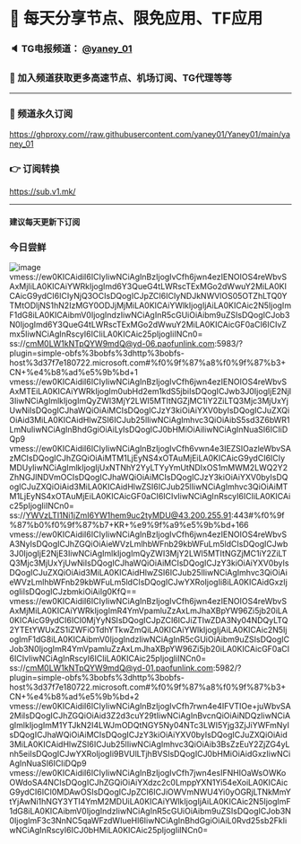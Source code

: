 # 🚀 每天分享节点、限免应用、TF应用
### 🔈 TG电报频道： [@yaney_01](https://t.me/yaney_01) 
### 🔔 加入频道获取更多高速节点、机场订阅、TG代理等等  
***
### 🔗  频道永久订阅
   https://ghproxy.com//raw.githubusercontent.com/yaney01/Yaney01/main/yaney_01
### 👉  订阅转换
   https://sub.v1.mk/
***
#### 建议每天更新下订阅
### 今日尝鲜
![image](https://user-images.githubusercontent.com/53202722/213068506-9c4f1ef6-8645-43a2-81b9-d350bf72e492.png)
vmess://ew0KICAidiI6ICIyIiwNCiAgInBzIjogIvCfh6jwn4ezIENOIOS4reWbvSAxMjIiLA0KICAiYWRkIjogImd6Y3QueG4tLWRscTExMGo2dWwuY2MiLA0KICAicG9ydCI6ICIyNjQ3OCIsDQogICJpZCI6ICIyNDJkNWVlOS05OTZhLTQ0YTMtODljNS1hN2IzMGY0ODJjMjMiLA0KICAiYWlkIjogIjAiLA0KICAic2N5IjogImF1dG8iLA0KICAibmV0IjogIndzIiwNCiAgInR5cGUiOiAibm9uZSIsDQogICJob3N0IjogImd6Y3QueG4tLWRscTExMGo2dWwuY2MiLA0KICAicGF0aCI6ICIvZmx5IiwNCiAgInRscyI6ICIiLA0KICAic25pIjogIiINCn0=
ss://cmM0LW1kNTpQYW9mdQ@yd-06.paofunlink.com:5983/?plugin=simple-obfs%3bobfs%3dhttp%3bobfs-host%3d37f7e180722.microsoft.com#%f0%9f%87%a8%f0%9f%87%b3+CN+%e4%b8%ad%e5%9b%bd+1
vmess://ew0KICAidiI6ICIyIiwNCiAgInBzIjogIvCfh6jwn4ezIENOIOS4reWbvSAxMTEiLA0KICAiYWRkIjogIm0ubHd2em1kdS5jbiIsDQogICJwb3J0IjogIjE2NjI3IiwNCiAgImlkIjogImQyZWI3MjY2LWI5MTItNGZjMC1iY2ZiLTQ3Mjc3MjUxYjUwNiIsDQogICJhaWQiOiAiMCIsDQogICJzY3kiOiAiYXV0byIsDQogICJuZXQiOiAid3MiLA0KICAidHlwZSI6ICJub25lIiwNCiAgImhvc3QiOiAibS5sd3Z6bWR1LmNuIiwNCiAgInBhdGgiOiAiLyIsDQogICJ0bHMiOiAiIiwNCiAgInNuaSI6ICIiDQp9
vmess://ew0KICAidiI6ICIyIiwNCiAgInBzIjogIvCfh6vwn4e3IEZSIOazleWbvSAzMCIsDQogICJhZGQiOiAiMTM1LjEyNS4xOTAuMjEiLA0KICAicG9ydCI6ICIyMDUyIiwNCiAgImlkIjogIjUxNTNhY2YyLTYyYmUtNDIxOS1mMWM2LWQ2Y2ZhNGJlNDVmOCIsDQogICJhaWQiOiAiMCIsDQogICJzY3kiOiAiYXV0byIsDQogICJuZXQiOiAid3MiLA0KICAidHlwZSI6ICJub25lIiwNCiAgImhvc3QiOiAiMTM1LjEyNS4xOTAuMjEiLA0KICAicGF0aCI6ICIvIiwNCiAgInRscyI6ICIiLA0KICAic25pIjogIiINCn0=
ss://YWVzLTI1Ni1jZmI6YW1hem9uc2tyMDU@43.200.255.91:443#%f0%9f%87%b0%f0%9f%87%b7+KR+%e9%9f%a9%e5%9b%bd+166
vmess://ew0KICAidiI6ICIyIiwNCiAgInBzIjogIvCfh6jwn4ezIENOIOS4reWbvSA3NyIsDQogICJhZGQiOiAieWVzLmlhbWFnb29kbWFuLm5ldCIsDQogICJwb3J0IjogIjE2NjE3IiwNCiAgImlkIjogImQyZWI3MjY2LWI5MTItNGZjMC1iY2ZiLTQ3Mjc3MjUxYjUwNiIsDQogICJhaWQiOiAiMCIsDQogICJzY3kiOiAiYXV0byIsDQogICJuZXQiOiAid3MiLA0KICAidHlwZSI6ICJub25lIiwNCiAgImhvc3QiOiAieWVzLmlhbWFnb29kbWFuLm5ldCIsDQogICJwYXRoIjogIi8iLA0KICAidGxzIjogIiIsDQogICJzbmkiOiAiIg0KfQ==
vmess://ew0KICAidiI6ICIyIiwNCiAgInBzIjogIvCfh6jwn4ezIENOIOS4reWbvSAxMjMiLA0KICAiYWRkIjogImR4YmVpamluZzAxLmJhaXBpYW96Zi5jb20iLA0KICAicG9ydCI6ICI0MjYyNSIsDQogICJpZCI6ICJiZTIwZDA3Ny04NDQyLTQ2YTEtYWUxZS1iZWFiOTdhYTkwZmQiLA0KICAiYWlkIjogIjAiLA0KICAic2N5IjogImF1dG8iLA0KICAibmV0IjogIndzIiwNCiAgInR5cGUiOiAibm9uZSIsDQogICJob3N0IjogImR4YmVpamluZzAxLmJhaXBpYW96Zi5jb20iLA0KICAicGF0aCI6ICIvIiwNCiAgInRscyI6ICIiLA0KICAic25pIjogIiINCn0=
ss://cmM0LW1kNTpQYW9mdQ@yd-01.paofunlink.com:5982/?plugin=simple-obfs%3bobfs%3dhttp%3bobfs-host%3d37f7e180722.microsoft.com#%f0%9f%87%a8%f0%9f%87%b3+CN+%e4%b8%ad%e5%9b%bd+2
vmess://ew0KICAidiI6ICIyIiwNCiAgInBzIjogIvCfh7rwn4e4IFVTIOe+juWbvSA2MiIsDQogICJhZGQiOiAid3Z2d3cuY29tIiwNCiAgInBvcnQiOiAiNDQzIiwNCiAgImlkIjogImM1YTJkN2I4LWJmODQtNGY5Ny04NTc3LWI5Yjg3ZjJiYWFmNyIsDQogICJhaWQiOiAiMCIsDQogICJzY3kiOiAiYXV0byIsDQogICJuZXQiOiAid3MiLA0KICAidHlwZSI6ICJub25lIiwNCiAgImhvc3QiOiAib3BsZzEuY2ZjZG4yLnh5eiIsDQogICJwYXRoIjogIi9BVUlLTjhBVSIsDQogICJ0bHMiOiAidGxzIiwNCiAgInNuaSI6ICIiDQp9
vmess://ew0KICAidiI6ICIyIiwNCiAgInBzIjogIvCfh7jwn4esIFNHIOaWsOWKoOWdoSA4NCIsDQogICJhZGQiOiAiYXdzc2c0LmppYXN1Yi54eXoiLA0KICAicG9ydCI6ICI0MDAwOSIsDQogICJpZCI6ICJiOWVmNWU4Yi0yOGRjLTNkMmYtYjAwNi1hNGY3YTI4YmM2MDUiLA0KICAiYWlkIjogIjAiLA0KICAic2N5IjogImF1dG8iLA0KICAibmV0IjogIndzIiwNCiAgInR5cGUiOiAibm9uZSIsDQogICJob3N0IjogImF3c3NnNC5qaWFzdWIueHl6IiwNCiAgInBhdGgiOiAiL0Rvd25sb2FkIiwNCiAgInRscyI6ICJ0bHMiLA0KICAic25pIjogIiINCn0=



